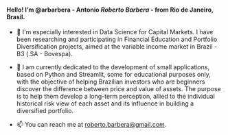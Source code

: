 #### Hello! I’m @arbarbera - Antonio ***Roberto Barbera*** - from Rio de Janeiro, Brasil.
- 👀 
I'm especially interested in Data Science for Capital Markets. I have been researching and participating in Financial Education and Portfolio Diversification projects, aimed at the variable income market in Brazil - B3 (.SA - Bovespa).

- 🌱 
I am currently dedicated to the development of small applications, based on Python and Streamlit, some for educational purposes only, with the objective of helping Brazilian investors who are beginners discover the difference between price and value of assets. The purpose is to help them develop a long-term perception, allied to the individual historical risk view of each asset and its influence in building a diversified portfolio.

- 📫 
You can reach me at roberto.barbera@gmail.com.

<!---
arbarbera/arbarbera is a ✨ special ✨ repository because its `README.md` (this file) appears on your GitHub profile.
You can click the Preview link to take a look at your changes.
--->
